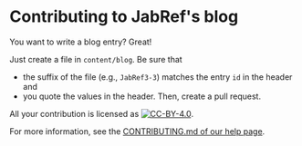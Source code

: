 # Contributing to JabRef's blog

You want to write a blog entry? Great!

Just create a file in `content/blog`.
Be sure that 
 * the suffix of the file (e.g., `JabRef3-3`) matches the entry `id` in the header and
 * you quote the values in the header.
Then, create a pull request.

All your contribution is licensed as <a rel="license" href="http://creativecommons.org/licenses/by/4.0/"><img alt="CC-BY-4.0" style="border-width:0" src="https://i.creativecommons.org/l/by/4.0/88x31.png" /></a>.

For more information, see the [CONTRIBUTING.md of our help page](https://github.com/JabRef/help.jabref.org/blob/gh-pages/CONTRIBUTING.md#contributing-to-the-jabref-help).
